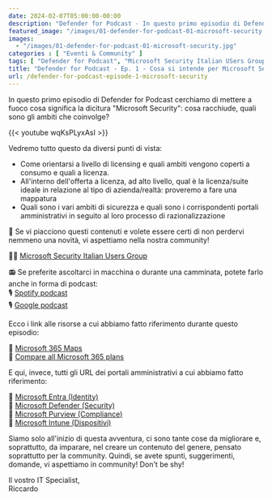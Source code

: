 ```yaml
---
date: 2024-02-07T05:00:00-00:00
description: "Defender for Podcast - In questo primo episodio di Defender for Podcast cerchiamo di mettere a fuoco cosa significa la dicitura Microsoft Security: cosa racchiude, quali sono gli ambiti che coinvolge? "
featured_image: "/images/01-defender-for-podcast-01-microsoft-security.jpg"
images:
  - "/images/01-defender-for-podcast-01-microsoft-security.jpg"
categories : [ "Eventi & Community" ]
tags: [ "Defender for Podcast", "Microsoft Security Italian USers Group", "Video", "Podcast"]
title: "Defender for Podcast - Ep. 1 - Cosa si intende per Microsoft Security?"
url: /defender-for-podcast-episode-1-microsoft-security
---
```

In questo primo episodio di Defender for Podcast cerchiamo di mettere a fuoco cosa significa la dicitura "Microsoft Security": cosa racchiude, quali sono gli ambiti che coinvolge?

{{< youtube wqKsPLyxAsI >}}

Vedremo tutto questo da diversi punti di vista:
- Come orientarsi a livello di licensing e quali ambiti vengono coperti a consumo e quali a licenza.
- All'interno dell'offerta a licenza, ad alto livello, qual è la licenza/suite ideale in relazione al tipo di azienda/realtà: proveremo a fare una mappatura
- Quali sono i vari ambiti di sicurezza e quali sono i corrispondenti portali amministrativi in seguito al loro processo di razionalizzazione

🚨 Se vi piacciono questi contenuti e volete essere certi di non perdervi nemmeno una novità, vi aspettiamo nella nostra community!

🥷🏻 [Microsoft Security Italian Users Group](https://www.linkedin.com/groups/9051256/)

📻 Se preferite ascoltarci in macchina o durante una camminata, potete farlo anche in forma di podcast:  
🎙️ [Spotify podcast](https://open.spotify.com/show/6DYut6ML56sjtLJB6YGI7i)  
🎙️ [Google podcast](https://podcasts.google.com/feed/aHR0cHM6Ly9hbmNob3IuZm0vcy83ZjFhMjQ3NC9wb2RjYXN0L3Jzcw?sa=X&ved=2ahUKEwjRsPbfnOP1AhW2yLsIHRYcDwkQ9sEGegQIARAC)

Ecco i link alle risorse a cui abbiamo fatto riferimento durante questo episodio:

📌 [Microsoft 365 Maps](https://m365maps.com)  
📌 [Compare all Microsoft 365 plans](https://www.microsoft.com/en-us/microsoft-365/business/compare-all-microsoft-365-business-products)

E qui, invece, tutti gli URL dei portali amministrativi a cui abbiamo fatto riferimento:

📌 [Microsoft Entra (Identity)](https://entra.microsoft.com)  
📌 [Microsoft Defender (Security)](https://security.microsoft.com)  
📌 [Microsoft Purview (Compliance)](https://compliance.microsoft.com)  
📌 [Microsoft Intune (Dispositivi)](https://intune.microsoft.com)

Siamo solo all'inizio di questa avventura, ci sono tante cose da migliorare e, soprattutto, da imparare, nel creare un contenuto del genere, pensato soprattutto per la community.
Quindi, se avete spunti, suggerimenti, domande, vi aspettiamo in community! Don't be shy!

Il vostro IT Specialist,  
Riccardo